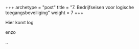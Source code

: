+++
archetype = "post"
title = "7. Bedrijfseisen voor logische toegangsbeveiliging"
weight = 7
+++

Hier komt log


enzo


..
